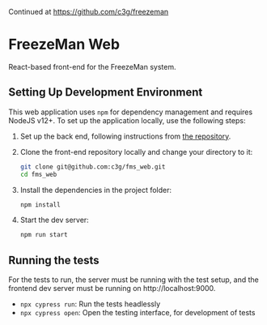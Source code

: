 Continued at https://github.com/c3g/freezeman

# FreezeMan Web

React-based front-end for the FreezeMan system.

## Setting Up Development Environment

This web application uses `npm` for dependency management and requires NodeJS
v12+. To set up the application locally, use the following steps:

  1. Set up the back end, following instructions from 
     [the repository](https://github.com/c3g/fms).

  2. Clone the front-end repository locally and change your directory to it:
     
     ```bash
     git clone git@github.com:c3g/fms_web.git
     cd fms_web
     ```
     
  3. Install the dependencies in the project folder:
  
     ```bash
     npm install
     ```
     
  4. Start the dev server:
     
     ```bash
     npm run start
     ```

## Running the tests

For the tests to run, the server must be running with the test setup, and the
frontend dev server must be running on http://localhost:9000.

 - `npx cypress run`: Run the tests headlessly
 - `npx cypress open`: Open the testing interface, for development of tests

